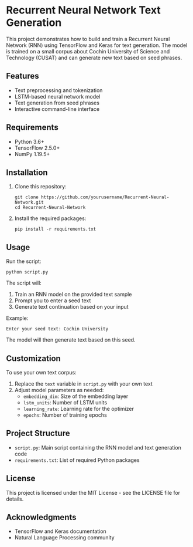 # Recurrent Neural Network Text Generation

This project demonstrates how to build and train a Recurrent Neural Network (RNN) using TensorFlow and Keras for text generation. The model is trained on a small corpus about Cochin University of Science and Technology (CUSAT) and can generate new text based on seed phrases.

## Features

- Text preprocessing and tokenization
- LSTM-based neural network model
- Text generation from seed phrases
- Interactive command-line interface

## Requirements

- Python 3.6+
- TensorFlow 2.5.0+
- NumPy 1.19.5+

## Installation

1. Clone this repository:
   ```
   git clone https://github.com/yourusername/Recurrent-Neural-Network.git
   cd Recurrent-Neural-Network
   ```

2. Install the required packages:
   ```
   pip install -r requirements.txt
   ```

## Usage

Run the script:
```
python script.py
```

The script will:
1. Train an RNN model on the provided text sample
2. Prompt you to enter a seed text
3. Generate text continuation based on your input

Example:
```
Enter your seed text: Cochin University
```

The model will then generate text based on this seed.

## Customization

To use your own text corpus:
1. Replace the `text` variable in `script.py` with your own text
2. Adjust model parameters as needed:
   - `embedding_dim`: Size of the embedding layer
   - `lstm_units`: Number of LSTM units
   - `learning_rate`: Learning rate for the optimizer
   - `epochs`: Number of training epochs

## Project Structure

- `script.py`: Main script containing the RNN model and text generation code
- `requirements.txt`: List of required Python packages

## License

This project is licensed under the MIT License - see the LICENSE file for details.

## Acknowledgments

- TensorFlow and Keras documentation
- Natural Language Processing community
 
